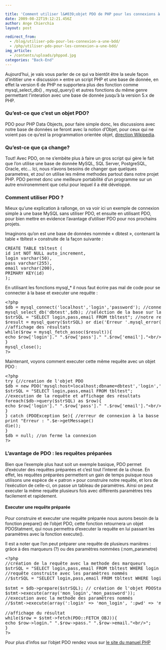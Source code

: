 ```yaml
---

title: 'Comment utiliser l&#039;objet PDO de PHP pour les connexions à une base de données?'
date: 2009-08-22T19:12:21.456Z
author: Ange Chierchia
layout: post

redirect_from: 
  - /blog/utiliser-pdo-pour-les-connexion-a-une-bdd/
  - /php/utiliser-pdo-pour-les-connexion-a-une-bdd/
img_article:
  - /contents/uploads/phppod.jpg
categories: "Back-End"
---
```

Aujourd&rsquo;hui, je vais vous parler de ce qui va bientôt être la seule façon d&rsquo;inititier une &laquo;&nbsp;discussion&nbsp;&raquo; entre un script PHP et une base de donnée, en effet la version 6 de PHP ne supportera plus des fonction comme mysql\_select\_db() , mysql_query() et autres fonctions du même genre permettant l&rsquo;interation avec une base de donnée jusqu&rsquo;à la version 5.x de PHP.<!--more-->

### Qu&rsquo;est-ce que c&rsquo;est un objet PDO?

PDO pour PHP Data Objects, pour faire simple donc, les discussions avec notre base de données se feront avec la notion d&rsquo;Objet, pour ceux qui ne voient pas ce qu&rsquo;est la programmation orientée objet, <a title="Programmation orientée objet sur Wikipédia" href="http://fr.wikipedia.org/wiki/PPO" target="_blank">direction Wikipedia</a>.

### Qu&rsquo;est-ce que ça change?

Tout! Avec PDO, on ne s&#8217;embête plus à faire un gros script qui gère le fait que l&rsquo;on utilise une base de donnée MySQL, SQL Server, PostgreSQL, Oracle, etc&#8230; Ici, nous n&rsquo;avons besoins de changer que quelques parametres, et zou! on utilise les même methodes partout dans notre projet PHP. PDO permet donc une meilleure portabilité d&rsquo;un programme sur un autre environemment que celui pour lequel il a été développé.

### Comment utiliser PDO ?

Mieux qu&rsquo;une explication à rallonge, on va voir ici un exemple de connexion simple à une base MySQL sans utiliser PDO, et ensuite en utilisant PDO, pour bien mettre en evidence l&rsquo;avantage d&rsquo;utiliser PDO pour nos prochains projets.

Imaginons qu&rsquo;on est une base de données nommée &laquo;&nbsp;dbtest&nbsp;&raquo;, contenant la table &laquo;&nbsp;tbltest&nbsp;&raquo; construite de la façon suivante :

<pre class="brush:plain">CREATE TABLE tbltest (
id int NOT NULL auto_increment,
login varchar(50),
pass varchar(255),
email varchar(200),
PRIMARY KEY(id)
);</pre>

En utilisant les fonctions mysql_* il nous faut écrire pas mal de code pour se connecter à la base et executer une requête :

<pre class="brush:php">&lt;?php
$db = mysql_connect('localhost','login','password'); //connexion à  MySQL
mysql_select_db('dbtest',$db); //séléction de la base sur laquelle on va travailler
$strSQL = "SELECT login,pass,email FROM tbltest"; //notre requête
$result = mysql_query($strSQL) or die('Erreur '.mysql_error()); //execution de la requête
//affichage des résultats
while($row = mysql_fetch_assoc($result)){
echo $row['login']." ".$row['pass']." ".$row['email']."&lt;br/&gt;";
}
mysql_close();
?&gt;</pre>

Maintenant, voyons comment executer cette même requête avec un objet PDO :

<pre class="brush:php">&lt;?php
try {//creation de l'objet PDO
$db = new PDO('mysql:host=localhost;dbname=dbtest','login','password');
$strSQL = "SELECT login,pass,email FROM tbltest";
//execution de la requête et affichage des résultats
foreach($db-&gt;query($strSQL) as $row){
echo $row['login']." ".$row['pass']." ".$row['email']."&lt;br/&gt;";
}
} catch (PDOException $e){ //erreur de connexion à la basse
print "Erreur : ".$e-&gt;getMessage()
die();
}
$db = null; //on ferme la connexion
?&gt;</pre>

### L&rsquo;avantage de PDO : les requêtes préparées

Bien que l&rsquo;exemple plus haut soit un exemple basique, PDO permet d&rsquo;exécuter des requêtes préparées et c&rsquo;est tout l&rsquo;interet de la chose. En effet, les requêtes préparées permettent un gain de temps puisque nous utilisons une espèce de &laquo;&nbsp;patron&nbsp;&raquo; pour construire notre requête, et lors de l&rsquo;exécution de celle-ci, on passe un tableau de paramètres. Ainsi on peut executer la même requête plusieurs fois avec différents paramètres très facilement et rapidement.

#### Executer une requête préparée

Pour construire et executer une requête préparée nous aurons besoin de la fonction prepare() de l&rsquo;objet PDO, cette fonction retournera un objet PDOStatment, qui nous permettra d&rsquo;executer la requête en lui passant les paramètres avec la fonction execute().

Il est a noter que l&rsquo;on peut préparer une requête de plusieurs manières : grâce à des marqueurs (?) ou des paramètres nommées (:nom_parametre)

<pre class="brush:php">&lt;?php
//création de la requête avec la methode des marqueurs
$strSQL = "SELECT login,pass,email FROM tbltest WHERE login = ? AND pass = ? ";
//requête construite avec les paramètres nommés
//$strSQL = "SELECT login,pass,email FROM tbltest WHERE login = :login AND pass = :pwd ";

$stmt = $db-&gt;prepare($strSQL); // création de l'objet PDOStatment
$stmt-&gt;execute(array('mon_login','mon_password'));
//execution avec la methode des paramètres nommés
//$stmt-&gt;execute(array(':login' =&gt; 'mon_login', ':pwd' =&gt; 'mon_password'));

//affichage du résultat
while($row = $stmt-&gt;fetch(PDO::FETCH_OBJ)){
echo $row-&gt;login." ".$row-&gt;pass." ".$row-&gt;email."&lt;br/&gt;";
}
?&gt;</pre>

Pour plus d&rsquo;infos sur l&rsquo;objet PDO rendez vous sur <a title="Comment utiliser PHP Data Objects" href="http://www.php.net/manual/fr/book.pdo.php" target="_blank">le site du manuel PHP</a>